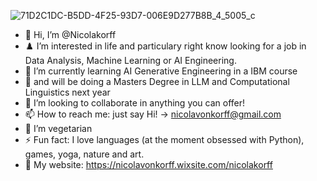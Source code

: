 ![71D2C1DC-B5DD-4F25-93D7-006E9D277B8B_4_5005_c](https://github.com/user-attachments/assets/c0a99ac3-74e0-4073-9de4-2e4912b60ff9)
- 👋 Hi, I’m @Nicolakorff
- ♟️ I’m interested in life and particulary right know looking for a job in Data Analysis, Machine Learning or AI Engineering.
- 🔬 I’m currently learning AI Generative Engineering in a IBM course
- 🚀 and will be doing a Masters Degree in LLM and Computational Linguistics next year
- 💞️ I’m looking to collaborate in anything you can offer!
- 📫 How to reach me: just say Hi! -> nicolavonkorff@gmail.com
- 🌱 I’m vegetarian
- ⚡ Fun fact: I love languages (at the moment obsessed with Python), games, yoga, nature and art.
- 🤖 My website: https://nicolavonkorff.wixsite.com/nicolakorff

<!---
Nicolakorff/Nicolakorff is a ✨ special ✨ repository because its `README.md` (this file) appears on your GitHub profile.
You can click the Preview link to take a look at your changes.
--->
